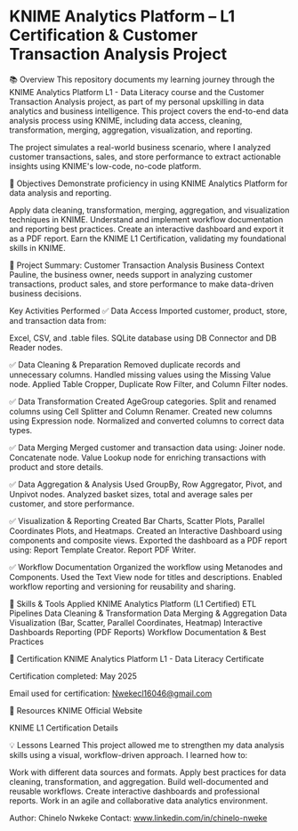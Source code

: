 # KNIME Analytics Platform – L1 Certification & Customer Transaction Analysis Project
📚 Overview
This repository documents my learning journey through the KNIME Analytics Platform L1 - Data Literacy course and the Customer Transaction Analysis project, as part of my personal upskilling in data analytics and business intelligence. This project covers the end-to-end data analysis process using KNIME, including data access, cleaning, transformation, merging, aggregation, visualization, and reporting.

The project simulates a real-world business scenario, where I analyzed customer transactions, sales, and store performance to extract actionable insights
using KNIME's low-code, no-code platform.

🎯 Objectives
Demonstrate proficiency in using KNIME Analytics Platform for data analysis and reporting.

Apply data cleaning, transformation, merging, aggregation, and visualization techniques in KNIME.
Understand and implement workflow documentation and reporting best practices.
Create an interactive dashboard and export it as a PDF report.
Earn the KNIME L1 Certification, validating my foundational skills in KNIME.

🚀 Project Summary: Customer Transaction Analysis
Business Context
Pauline, the business owner, needs support in analyzing customer transactions, product sales, and store performance to make data-driven business decisions.

Key Activities Performed
✅ Data Access
Imported customer, product, store, and transaction data from:

Excel, CSV, and .table files.
SQLite database using DB Connector and DB Reader nodes.

✅ Data Cleaning & Preparation
Removed duplicate records and unnecessary columns.
Handled missing values using the Missing Value node.
Applied Table Cropper, Duplicate Row Filter, and Column Filter nodes.

✅ Data Transformation
Created AgeGroup categories.
Split and renamed columns using Cell Splitter and Column Renamer.
Created new columns using Expression node.
Normalized and converted columns to correct data types.

✅ Data Merging
Merged customer and transaction data using:
Joiner node.
Concatenate node.
Value Lookup node for enriching transactions with product and store details.

✅ Data Aggregation & Analysis
Used GroupBy, Row Aggregator, Pivot, and Unpivot nodes.
Analyzed basket sizes, total and average sales per customer, and store performance.

✅ Visualization & Reporting
Created Bar Charts, Scatter Plots, Parallel Coordinates Plots, and Heatmaps.
Created an Interactive Dashboard using components and composite views.
Exported the dashboard as a PDF report using:
Report Template Creator.
Report PDF Writer.

✅ Workflow Documentation
Organized the workflow using Metanodes and Components.
Used the Text View node for titles and descriptions.
Enabled workflow reporting and versioning for reusability and sharing.

📄 Skills & Tools Applied
KNIME Analytics Platform (L1 Certified)
ETL Pipelines
Data Cleaning & Transformation
Data Merging & Aggregation
Data Visualization (Bar, Scatter, Parallel Coordinates, Heatmap)
Interactive Dashboards
Reporting (PDF Reports)
Workflow Documentation & Best Practices

📜 Certification
KNIME Analytics Platform L1 - Data Literacy Certificate

Certification completed: May 2025

Email used for certification: Nwekecl16046@gmail.com

🔗 Resources
KNIME Official Website

KNIME L1 Certification Details

💡 Lessons Learned
This project allowed me to strengthen my data analysis skills using a visual, workflow-driven approach. I learned how to:

Work with different data sources and formats.
Apply best practices for data cleaning, transformation, and aggregation.
Build well-documented and reusable workflows.
Create interactive dashboards and professional reports.
Work in an agile and collaborative data analytics environment.

Author: Chinelo Nwkeke
Contact: www.linkedin.com/in/chinelo-nweke

